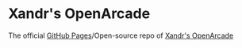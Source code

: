 # Xandr's OpenArcade
The official [GitHub Pages](https://x-openarcade.github.io)/Open-source repo of [Xandr's OpenArcade](https://github.com/X-OpenArcade)
